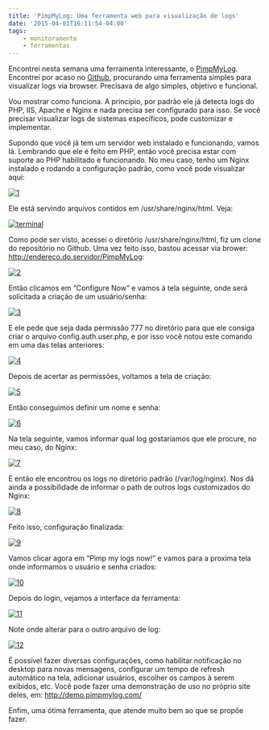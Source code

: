 ```yaml
---
title: 'PimpMyLog: Uma ferramenta web para visualização de logs'
date: '2015-04-01T16:11:54-04:00'
tags:
    - monitoramento
    - ferramentas
---
```


Encontrei nesta semana uma ferramenta interessante, o [PimpMyLog](http://pimpmylog.com/). Encontrei por acaso no [Github](https://github.com/potsky/PimpMyLog), procurando uma ferramenta simples para visualizar logs via browser. Precisava de algo simples, objetivo e funcional.

Vou mostrar como funciona. A princípio, por padrão ele já detecta logs do PHP, IIS, Apache e Nginx e nada precisa ser configurado para isso. Se você precisar visualizar logs de sistemas específicos, pode customizar e implementar.

Supondo que você já tem um servidor web instalado e funcionando, vamos lá. Lembrando que ele é feito em PHP, então você precisa estar com suporte ao PHP habilitado e funcionando. No meu caso, tenho um Nginx instalado e rodando a configuração padrão, como você pode visualizar aqui:

[![1](/wp-content/uploads/2015/04/1.png)](/wp-content/uploads/2015/04/1.png)

Ele está servindo arquivos contidos em /usr/share/nginx/html. Veja:

[![terminal](/wp-content/uploads/2015/04/terminal.png)](/wp-content/uploads/2015/04/terminal.png)

Como pode ser visto, acessei o diretório /usr/share/nginx/html, fiz um clone do repositório no Github. Uma vez feito isso, bastou acessar via brower: http://endereco.do.servidor/PimpMyLog:

[![2](/wp-content/uploads/2015/04/2.png)](/wp-content/uploads/2015/04/2.png)

Então clicamos em “Configure Now” e vamos à tela seguinte, onde será solicitada a criação de um usuário/senha:

[![3](/wp-content/uploads/2015/04/3.png)](/wp-content/uploads/2015/04/3.png)

E ele pede que seja dada permissão 777 no diretório para que ele consiga criar o arquivo config.auth.user.php, e por isso você notou este comando em uma das telas anteriores:

[![4](/wp-content/uploads/2015/04/4.png)](/wp-content/uploads/2015/04/4.png)

Depois de acertar as permissões, voltamos a tela de criação:

[![5](/wp-content/uploads/2015/04/5.png)](/wp-content/uploads/2015/04/5.png)

Então conseguimos definir um nome e senha:

[![6](/wp-content/uploads/2015/04/6.png)](/wp-content/uploads/2015/04/6.png)

Na tela seguinte, vamos informar qual log gostaríamos que ele procure, no meu caso, do Nginx:

[![7](/wp-content/uploads/2015/04/7.png)](/wp-content/uploads/2015/04/7.png)

E então ele encontrou os logs no diretório padrão (/var/log/nginx). Nos dá ainda a possibilidade de informar o path de outros logs customizados do Nginx:

[![8](/wp-content/uploads/2015/04/8.png)](/wp-content/uploads/2015/04/8.png)

Feito isso, configuração finalizada:

[![9](/wp-content/uploads/2015/04/9.png)](/wp-content/uploads/2015/04/9.png)

Vamos clicar agora em “Pimp my logs now!” e vamos para a proxima tela onde informamos o usuário e senha criados:

[![10](/wp-content/uploads/2015/04/10.png)](/wp-content/uploads/2015/04/10.png)

Depois do login, vejamos a interface da ferramenta:

[![11](/wp-content/uploads/2015/04/11.png)](/wp-content/uploads/2015/04/11.png)

Note onde alterar para o outro arquivo de log:

[![12](/wp-content/uploads/2015/04/12.png)](/wp-content/uploads/2015/04/12.png)

É possível fazer diversas configurações, como habilitar notificação no desktop para novas mensagens, configurar um tempo de refresh automático na tela, adicionar usuários, escolher os campos à serem exibidos, etc. Você pode fazer uma demonstração de uso no próprio site deles, em: <http://demo.pimpmylog.com/>

Enfim, uma ótima ferramenta, que atende muito bem ao que se propõe fazer.
